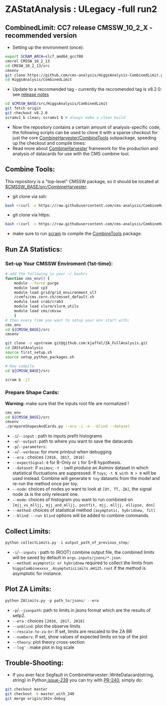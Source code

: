 # ZAStatAnalysis : ULegacy -full run2 
## CombinedLimit: CC7 release CMSSW_10_2_X - recommended version
- Setting up the environment (once):
```bash
export SCRAM_ARCH=slc7_amd64_gcc700
cmsrel CMSSW_10_2_13
cd CMSSW_10_2_13/src
cmsenv
git clone https://github.com/cms-analysis/HiggsAnalysis-CombinedLimit.git HiggsAnalysis/CombinedLimit
cd HiggsAnalysis/CombinedLimit
```
- Update to a reccomended tag - currently the reccomended tag is v8.2.0: see [release notes](https://github.com/cms-analysis/HiggsAnalysis-CombinedLimit/releases/tag/v8.2.0)

```bash
cd $CMSSW_BASE/src/HiggsAnalysis/CombinedLimit
git fetch origin
git checkout v8.2.0
scramv1 b clean; scramv1 b # always make a clean build
```
- Now the repository contains a certain amount of analysis-specific code, the following scripts can be used to clone it with a sparse checkout for just the core [CombineHarvester/CombineTools](https://github.com/cms-analysis/CombineHarvester/tree/master/CombineTools) subpackage, speeding up the checkout and compile times:
- Read more about [CombineHarvester](http://cms-analysis.github.io/CombineHarvester/) framework for the production and analysis of datacards for use with the CMS combine tool. 

## Combine Tools:
This repository is a "top-level" CMSSW package, so it should be located at [$CMSSW_BASE/src/CombineHarvester](https://cms-analysis.github.io/CombineHarvester/index.html#getting-started). 
- git clone via ssh:
```bash
bash <(curl -s https://raw.githubusercontent.com/cms-analysis/CombineHarvester/master/CombineTools/scripts/sparse-checkout-ssh.sh)
```
- git clone via https:
```bash
bash <(curl -s https://raw.githubusercontent.com/cms-analysis/CombineHarvester/master/CombineTools/scripts/sparse-checkout-https.sh)
```
- make sure to run [scram]() to compile the [CombineTools]() package.
## Run ZA Statistics:
### Set-up Your CMSSW Enviroment (1st-time):
```bash
# add the following in your ~/.bashrc
function cms_env() {
    module --force purge
    module load cp3
    module load grid/grid_environment_sl7
    /cvmfs/cms.cern.ch/cmsset_default.sh
    module load crab/crab3
    module load slurm/slurm_utils
    module load cms/cmssw
    }
# then every time you want to setup your env start with;
cms_env
cd ${CMSSW_BASE}/src
cmsenv
```
```bash
git clone -o upstream git@github.com:kjaffel/ZA_FullAnalysis.git
cd ZAStatAnalysis
source first_setup.sh
source setup_python_packages.sh

# Now compile
cd ${CMSSW_BASE}/src

scram b -j7
```
###  Prepare Shape Cards:
**Warning:** make sure that the inputs root file are normalized !
```bash
cms_env
cd ${CMSSW_BASE}/src
cmsenv
./prepareShapesAndCards.py --era -i -o --blind --dataset 
```
- ``-i``/``--input`` : path to inputs prefit histograms
- ``-o``/``--output``: path to where you want to save the datacards 
- ``-p``/``--parameters``: 
- ``-v``/``--verbose``: for more printout when debugging
- ``--era`` : choices ``[2016, 2017, 2018]``
- ``--expectSignal``: ``0`` for B-Only or ``1`` for S+B hypothesis.
- ``--dataset``: if ``asimov``; ``-t -1``will produce an Asimov dataset in which statistical fluctuations are suppressed. If ``toys``; ``-t N with N > 0`` will be used instead. Combine will generate ``N toy`` datasets from the model and re-run the method once per toy.
- ``--node``: choices of nodes yo want to look at ``[DY, TT, ZA]``, the signal node ``ZA`` is the only relevant one.
- ``--mode``: choices of histogram you want to run combined on ``[mjj_vs_mlljj, mjj_and_mlljj, postfit, mjj, mlljj, ellipse, dnn]``
- ``--method``: choices of statistical method ``[asymptotic, hybridnew, fit]``
- ``--blind``: ``--run blind`` options will be added to combine commands.

## Collect Limits:
```python
python collectLimits.py -i output_path_of_previous_step/
```
- ``-i``/``--inputs`` : path to (ROOT) combine output file, the combined limits will be saved by default in ``args.inputs/jsons/*.json``.
- ``--method``: ``asymptotic or hybridnew`` required to collect the limits from ``higgsCombinexxxx_.AsymptoticLimits.mH125.root`` if the method is asymptotic for instance.

## Plot ZA Limits:
```python
python ZAlimits.py -p path_to/jsons/ --era
```
- ``-p``/``--jsonpath``: path to limits in jsons format which are the results of setp2.
- ``--era`` : choices ``[2016, 2017, 2018]``
- ``--unblind``: plot the observe limits
- ``--rescale-to-za-br``: If set, limits are rescaled to the ZA BR
- ``--numbers``: If set, show values of expected limits on top of the plot
- ``--theory``: plot theory cross-section
- ``--log'`` : make plot in log scale 

## Trouble-Shooting:
- If you ever face Segfault in CombineHarvester::WriteDatacard(string, string) in Python[ issue-239](https://github.com/cms-analysis/CombineHarvester/issues/239) you can try with [PR-240](https://github.com/cms-analysis/CombineHarvester/pull/240), simply do:
```bash
git checkout master
git checkout -b master_with_240
git merge origin/102x-debug
```
